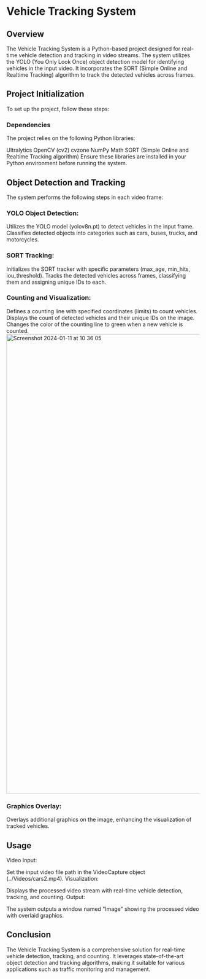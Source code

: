 
# Vehicle Tracking System
## Overview
The Vehicle Tracking System is a Python-based project designed for real-time vehicle detection and tracking in video streams. The system utilizes the YOLO (You Only Look Once) object detection model for identifying vehicles in the input video. It incorporates the SORT (Simple Online and Realtime Tracking) algorithm to track the detected vehicles across frames.

## Project Initialization
To set up the project, follow these steps:

### Dependencies
The project relies on the following Python libraries:

Ultralytics
OpenCV (cv2)
cvzone
NumPy
Math
SORT (Simple Online and Realtime Tracking algorithm)
Ensure these libraries are installed in your Python environment before running the system.

## Object Detection and Tracking
The system performs the following steps in each video frame:

### YOLO Object Detection:

Utilizes the YOLO model (yolov8n.pt) to detect vehicles in the input frame.
Classifies detected objects into categories such as cars, buses, trucks, and motorcycles.
### SORT Tracking:

Initializes the SORT tracker with specific parameters (max_age, min_hits, iou_threshold).
Tracks the detected vehicles across frames, classifying them and assigning unique IDs to each.
### Counting and Visualization:

Defines a counting line with specified coordinates (limits) to count vehicles.
Displays the count of detected vehicles and their unique IDs on the image.
Changes the color of the counting line to green when a new vehicle is counted.
<img width="1197" alt="Screenshot 2024-01-11 at 10 36 05" src="https://github.com/Ngonidzashe-ux/VehicleTrackingSystem/assets/80784025/536db564-79dd-4f5e-8ce9-80e9561e7363">


### Graphics Overlay:

Overlays additional graphics on the image, enhancing the visualization of tracked vehicles.
## Usage
Video Input:

Set the input video file path in the VideoCapture object (../Videos/cars2.mp4).
Visualization:

Displays the processed video stream with real-time vehicle detection, tracking, and counting.
Output:

The system outputs a window named "Image" showing the processed video with overlaid graphics.
## Conclusion
The Vehicle Tracking System is a comprehensive solution for real-time vehicle detection, tracking, and counting. It leverages state-of-the-art object detection and tracking algorithms, making it suitable for various applications such as traffic monitoring and management.






